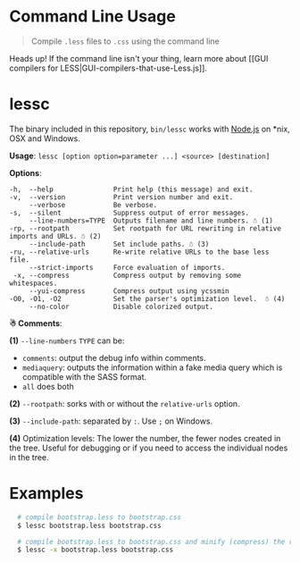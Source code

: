 # Command Line Usage

> Compile `.less` files to `.css` using the command line

<span class="warning">Heads up! If the command line isn't your thing, learn more about [[GUI compilers for LESS|GUI-compilers-that-use-Less.js]].</span>

# lessc

The binary included in this repository, `bin/lessc` works with [Node.js](http://nodejs.org/) on *nix, OSX and Windows.

**Usage**: `lessc [option option=parameter ...] <source> [destination]`

**Options**:

```
-h,  --help               Print help (this message) and exit.
-v,  --version            Print version number and exit.
     --verbose            Be verbose.
-s,  --silent             Suppress output of error messages.
     --line-numbers=TYPE  Outputs filename and line numbers. ☃ (1)
-rp, --rootpath           Set rootpath for URL rewriting in relative imports and URLs. ☃ (2)
     --include-path       Set include paths. ☃ (3)
-ru, --relative-urls      Re-write relative URLs to the base less file.
     --strict-imports     Force evaluation of imports.
 -x, --compress           Compress output by removing some whitespaces.
     --yui-compress       Compress output using ycssmin
-O0, -O1, -O2             Set the parser's optimization level.  ☃ (4)
     --no-color           Disable colorized output.
```

**☃ Comments**:

**(1)** `--line-numbers` `TYPE` can be:
  * `comments`: output the debug info within comments.
  * `mediaquery`: outputs the information within a fake media query which is compatible with the SASS format.
  * `all` does both

**(2)** `--rootpath`: sorks with or without the `relative-urls` option.

**(3)** `--include-path`: separated by `:`. Use `;` on Windows.

**(4)** Optimization levels: The lower the number, the fewer nodes created in the tree. Useful for debugging or if you need to access the individual nodes in the tree.

# Examples

``` bash
  # compile bootstrap.less to bootstrap.css
  $ lessc bootstrap.less bootstrap.css

  # compile bootstrap.less to bootstrap.css and minify (compress) the result
  $ lessc -x bootstrap.less bootstrap.css
```
